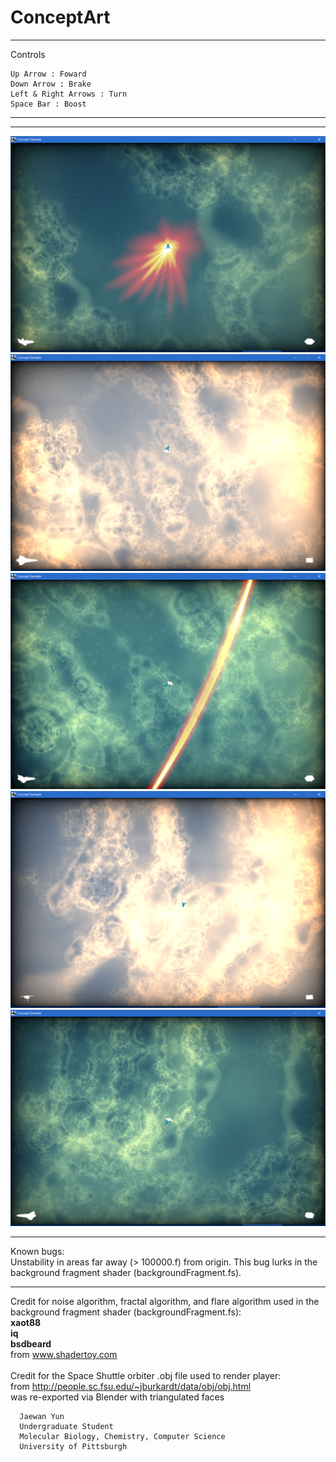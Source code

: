 # ConceptArt
---

Controls
<br>

    Up Arrow : Foward
    Down Arrow : Brake
    Left & Right Arrows : Turn
    Space Bar : Boost
<hr>

---

![alt tag](https://github.com/Jaewan-Yun/ConceptArt/blob/master/1.png)
![alt tag](https://github.com/Jaewan-Yun/ConceptArt/blob/master/2.png)
![alt tag](https://github.com/Jaewan-Yun/ConceptArt/blob/master/3.png)
![alt tag](https://github.com/Jaewan-Yun/ConceptArt/blob/master/4.png)
![alt tag](https://github.com/Jaewan-Yun/ConceptArt/blob/master/5.png)

---

Known bugs:
<br>
Unstability in areas far away (> 100000.f) from origin. This bug lurks in the background fragment shader (backgroundFragment.fs).

---

Credit for noise algorithm, fractal algorithm, and flare algorithm used in the background fragment shader (backgroundFragment.fs):
<br>
<b>xaot88</b>
<br>
<b>iq</b>
<br>
<b>bsdbeard</b>
<br>
from www.shadertoy.com
<br>
<br>
Credit for the Space Shuttle orbiter .obj file used to render player:
<br>
from http://people.sc.fsu.edu/~jburkardt/data/obj/obj.html
<br>
was re-exported via Blender with triangulated faces
<br>

      Jaewan Yun
      Undergraduate Student
      Molecular Biology, Chemistry, Computer Science
      University of Pittsburgh
